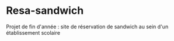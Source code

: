 # Resa-sandwich
Projet de fin d'année : site de réservation de sandwich au sein d'un établissement scolaire

